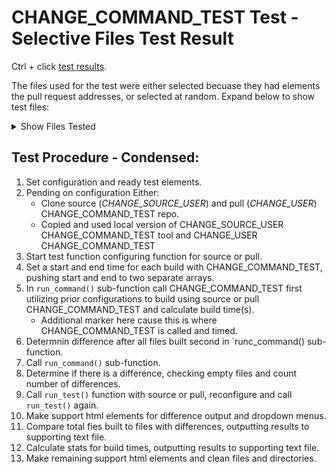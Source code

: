 # CHANGE_COMMAND_TEST Test - Selective Files Test Result

Ctrl + click [test results](https://jhauga.github.io/htmlpreview.github.com/?https://github.com/CHANGE_USER/CHANGE_REPO/blob/main/index.html).

The files used for the test were either selected becuase they had elements the pull request addresses, or selected at random.
Expand below to show test files:
<details>
 <summary>Show Files Tested</summary>
  
CHANGE_FILE_LIST

</details>

## Test Procedure - Condensed:
1. Set configuration and ready test elements.
2. Pending on configuration Either:
   - Clone source (*CHANGE_SOURCE_USER*) and pull (*CHANGE_USER*) CHANGE_COMMAND_TEST repo.
   - Copied and used local version of CHANGE_SOURCE_USER CHANGE_COMMAND_TEST tool and CHANGE_USER CHANGE_COMMAND_TEST
3. Start test function configuring function for source or pull.
4. Set a start and end time for each build with CHANGE_COMMAND_TEST, pushing start and end to two separate arrays.
5. In ` run_command() ` sub-function call CHANGE_COMMAND_TEST first utilizing prior configurations to build using source or pull CHANGE_COMMAND_TEST and calculate build time(s).
   - Additional marker here cause this is where CHANGE_COMMAND_TEST is called and timed.
7. Determnin difference after all files built second in `runc_command() sub-function.
8. Call ` run_command() ` sub-function.
9. Determine if there is a difference, checking empty files and count number of differences.
10. Call ` run_test() ` function with source or pull, reconfigure and call ` run_test() ` again.
11. Make support html elements for difference output and dropdown menus.
12. Compare total fies built to files with differences, outputting results to supporting text file.
13. Calculate stats for build times, outputting results to supporting text file.
14. Make remaining support html elements and clean files and directories.
